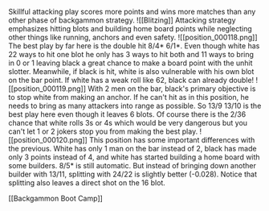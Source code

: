 Skillful attacking play scores more points and wins more matches than any other phase of backgammon strategy.
![[Blitzing]]
Attacking strategy emphasizes hitting blots and building home board points while neglecting other things like running, anchors and even safety.
![[position_000118.png]]
The best play by far here is the double hit 8/4* 6/1*. Even though white has 22 ways to hit one blot he only has 3 ways to hit both and 11 ways to bring in 0 or 1 leaving black a great chance to make a board point with the unhit slotter. Meanwhile, if black is hit, white is also vulnerable with his own blot on the bar point. If white has a weak roll like 62, black can already double!
![[position_000119.png]]
With 2 men on the bar, black's primary objective is to stop white from making an anchor. If he can't hit as in this position, he needs to bring as many attackers into range as possible. So 13/9 13/10 is the best play here even though it leaves 6 blots. Of course there is the 2/36 chance that white rolls 3s or 4s which would be very dangerous but you can't let 1 or 2 jokers stop you from making the best play.
![[position_000120.png]]
This position has some important differences with the previous. White has only 1 man on the bar instead of 2, black has made only 3 points instead of 4, and white has started building a home board with some builders. 8/5* is still automatic. But instead of bringing down another builder with 13/11, splitting with 24/22 is slightly better (-0.028). Notice that splitting also leaves a direct shot on the 16 blot.

[[Backgammon Boot Camp]]


